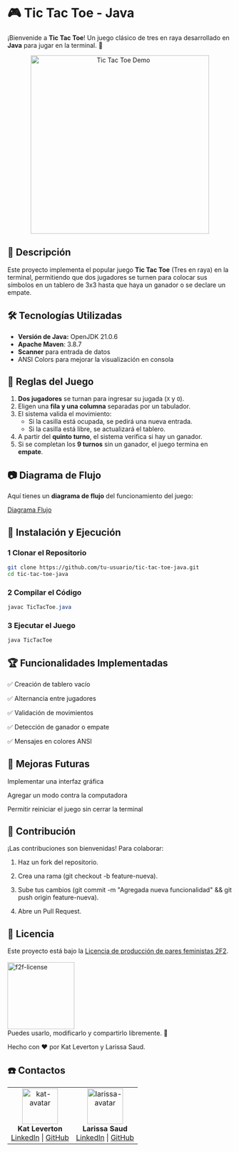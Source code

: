 # 🎮 Tic Tac Toe - Java

¡Bienvenide a **Tic Tac Toe**! Un juego clásico de tres en raya desarrollado en **Java** para jugar en la terminal. 🚀
<p align="center">
  <img src="https://github.com/user-attachments/assets/88d16dfe-a884-4a84-9a60-11b79afa1c97" alt="Tic Tac Toe Demo" width="400">
</p>

## 📌 Descripción
Este proyecto implementa el popular juego **Tic Tac Toe** (Tres en raya) en la terminal, permitiendo que dos jugadores se turnen para colocar sus símbolos en un tablero de 3x3 hasta que haya un ganador o se declare un empate.

## 🛠️ Tecnologías Utilizadas
- **Versión de Java:** OpenJDK 21.0.6
- **Apache Maven**: 3.8.7
- **Scanner** para entrada de datos
- ANSI Colors para mejorar la visualización en consola

## 📜 Reglas del Juego
1. **Dos jugadores** se turnan para ingresar su jugada (`X` y `O`).
2. Eligen una **fila y una columna** separadas por un tabulador.
3. El sistema valida el movimiento:
   - Si la casilla está ocupada, se pedirá una nueva entrada.
   - Si la casilla está libre, se actualizará el tablero.
4. A partir del **quinto turno**, el sistema verifica si hay un ganador.
5. Si se completan los **9 turnos** sin un ganador, el juego termina en **empate**.

## 📷 Diagrama de Flujo
Aquí tienes un **diagrama de flujo** del funcionamiento del juego:

[Diagrama Flujo](https://miro.com/app/board/uXjVIQIlLYY=/)

## 🚀 Instalación y Ejecución

### 1 Clonar el Repositorio
```bash
git clone https://github.com/tu-usuario/tic-tac-toe-java.git
cd tic-tac-toe-java
```
### 2 Compilar el Código
```java 
javac TicTacToe.java
```
### 3 Ejecutar el Juego
```java
java TicTacToe
```

## 🏆 Funcionalidades Implementadas
✅ Creación de tablero vacío

✅ Alternancia entre jugadores

✅ Validación de movimientos

✅ Detección de ganador o empate

✅ Mensajes en colores ANSI

## 🔧 Mejoras Futuras
Implementar una interfaz gráfica

Agregar un modo contra la computadora 

Permitir reiniciar el juego sin cerrar la terminal

## 🤝 Contribución
¡Las contribuciones son bienvenidas! Para colaborar:

1. Haz un fork del repositorio.

2. Crea una rama
(git checkout -b feature-nueva).

3. Sube tus cambios (git commit -m "Agregada nueva funcionalidad" && git push origin feature-nueva).

4. Abre un Pull Request.

## 📜 Licencia
Este proyecto está bajo la [Licencia de producción de pares feministas 2F2](https://labekka.red/licencia-f2f/).  
<br>
<img src="https://github.com/user-attachments/assets/90acbc07-7ba9-45e1-867b-6d284f4e6288" alt="f2f-license" width="150">
<br>
Puedes usarlo, modificarlo y compartirlo libremente. 🎉

Hecho con ❤️ por Kat Leverton y Larissa Saud. 

## ☎️ Contactos

<table style="border-collapse: collapse; border: none;">
  <tr>
    <td align="center" style="border: none;">
      <img src="https://github.com/user-attachments/assets/6b926678-a291-45ee-ab90-ca1dbfd3dfd3" alt="kat-avatar" width="80">
      <br><b>Kat Leverton</b>
      <br>
      <a href="https://www.linkedin.com/in/kat-leverton/">LinkedIn</a> |
      <a href="https://github.com/Kat-lev/">GitHub</a>
    </td>
    <td align="center" style="border: none;">
      <img src="https://github.com/user-attachments/assets/89108af5-007e-428f-b199-692beac81cc6" alt="larissa-avatar" width="80">
      <br><b>Larissa Saud</b>
      <br>
      <a href="https://www.linkedin.com/in/larissasaud/">LinkedIn</a> |
      <a href="https://github.com/Kat-lev/">GitHub</a>
    </td>
  </tr>
</table>
